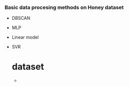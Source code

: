### Basic data procesing methods on Honey dataset

- DBSCAN
- MLP
- Linear model
- SVR

  # dataset
  -  
